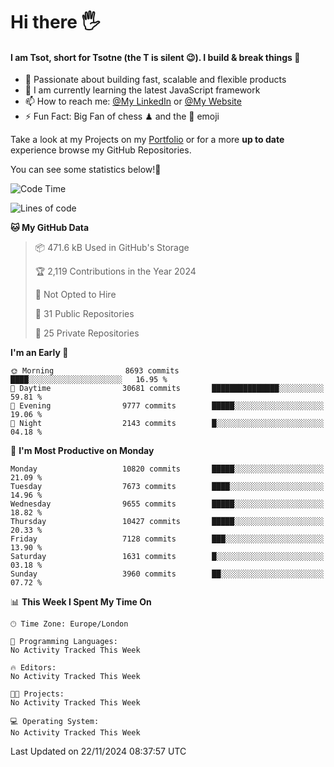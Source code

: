 # Hi there :raised_hand_with_fingers_splayed:
#### I am Tsot, short for Tsotne (the T is silent :wink:). I build & break things :space_invader:
- :telescope: Passionate about building fast, scalable and flexible products
- :seedling: I am currently learning the latest JavaScript framework 
- :mailbox: How to reach me: [@My LinkedIn](https://www.linkedin.com/in/tsotne-gvadzabia/) or [@My Website](https://tsotne.co.uk/contact)
- :zap: Fun Fact: Big Fan of chess ♟ and the 👾 emoji

Take a look at my Projects on my [Portfolio](https://tsotne.co.uk/) or for a more **up to date** experience browse my GitHub Repositories.

You can see some statistics below!:space_invader:
<!--START_SECTION:waka-->
![Code Time](http://img.shields.io/badge/Code%20Time-761%20hrs%202%20mins-blue)

![Lines of code](https://img.shields.io/badge/From%20Hello%20World%20I%27ve%20Written-17.5%20million%20lines%20of%20code-blue)

**🐱 My GitHub Data** 

> 📦 471.6 kB Used in GitHub's Storage 
 > 
> 🏆 2,119 Contributions in the Year 2024
 > 
> 🚫 Not Opted to Hire
 > 
> 📜 31 Public Repositories 
 > 
> 🔑 25 Private Repositories 
 > 
**I'm an Early 🐤** 

```text
🌞 Morning                8693 commits        ████░░░░░░░░░░░░░░░░░░░░░   16.95 % 
🌆 Daytime                30681 commits       ███████████████░░░░░░░░░░   59.81 % 
🌃 Evening                9777 commits        █████░░░░░░░░░░░░░░░░░░░░   19.06 % 
🌙 Night                  2143 commits        █░░░░░░░░░░░░░░░░░░░░░░░░   04.18 % 
```
📅 **I'm Most Productive on Monday** 

```text
Monday                   10820 commits       █████░░░░░░░░░░░░░░░░░░░░   21.09 % 
Tuesday                  7673 commits        ████░░░░░░░░░░░░░░░░░░░░░   14.96 % 
Wednesday                9655 commits        █████░░░░░░░░░░░░░░░░░░░░   18.82 % 
Thursday                 10427 commits       █████░░░░░░░░░░░░░░░░░░░░   20.33 % 
Friday                   7128 commits        ███░░░░░░░░░░░░░░░░░░░░░░   13.90 % 
Saturday                 1631 commits        █░░░░░░░░░░░░░░░░░░░░░░░░   03.18 % 
Sunday                   3960 commits        ██░░░░░░░░░░░░░░░░░░░░░░░   07.72 % 
```


📊 **This Week I Spent My Time On** 

```text
🕑︎ Time Zone: Europe/London

💬 Programming Languages: 
No Activity Tracked This Week

🔥 Editors: 
No Activity Tracked This Week

🐱‍💻 Projects: 
No Activity Tracked This Week

💻 Operating System: 
No Activity Tracked This Week
```


 Last Updated on 22/11/2024 08:37:57 UTC
<!--END_SECTION:waka-->
